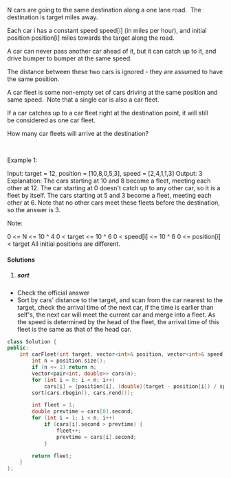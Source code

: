 N cars are going to the same destination along a one lane road.  The destination is target miles away.

Each car i has a constant speed speed[i] (in miles per hour), and initial position position[i] miles towards the target along the road.

A car can never pass another car ahead of it, but it can catch up to it, and drive bumper to bumper at the same speed.

The distance between these two cars is ignored - they are assumed to have the same position.

A car fleet is some non-empty set of cars driving at the same position and same speed.  Note that a single car is also a car fleet.

If a car catches up to a car fleet right at the destination point, it will still be considered as one car fleet.


How many car fleets will arrive at the destination?

 

Example 1:

Input: target = 12, position = [10,8,0,5,3], speed = [2,4,1,1,3]
Output: 3
Explanation:
The cars starting at 10 and 8 become a fleet, meeting each other at 12.
The car starting at 0 doesn't catch up to any other car, so it is a fleet by itself.
The cars starting at 5 and 3 become a fleet, meeting each other at 6.
Note that no other cars meet these fleets before the destination, so the answer is 3.

Note:

0 <= N <= 10 ^ 4
0 < target <= 10 ^ 6
0 < speed[i] <= 10 ^ 6
0 <= position[i] < target
All initial positions are different.

#### Solutions

1. ##### sort

- Check the official answer
- Sort by cars' distance to the target, and scan from the car nearest to the target, check the arrival time of the next car, if the time is earlier than self's, the next car will meet the current car and merge into a fleet. As the speed is determined by the head of the fleet, the arrival time of this fleet is the same as that of the head car.

```c++
class Solution {
public:
    int carFleet(int target, vector<int>& position, vector<int>& speed) {
        int n = position.size();
        if (n <= 1) return n;
        vector<pair<int, double>> cars(n);
        for (int i = 0; i < n; i++)
            cars[i] = {position[i], (double)(target - position[i]) / speed[i]};
        sort(cars.rbegin(), cars.rend());

        int fleet = 1;
        double prevtime = cars[0].second;
        for (int i = 1; i < n; i++)
            if (cars[i].second > prevtime) {
                fleet++;
                prevtime = cars[i].second;
            }

        return fleet;
    }
};
```